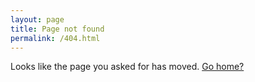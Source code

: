 ```yaml
---
layout: page
title: Page not found
permalink: /404.html
---
```


Looks like the page you asked for has moved. [Go home?](/)